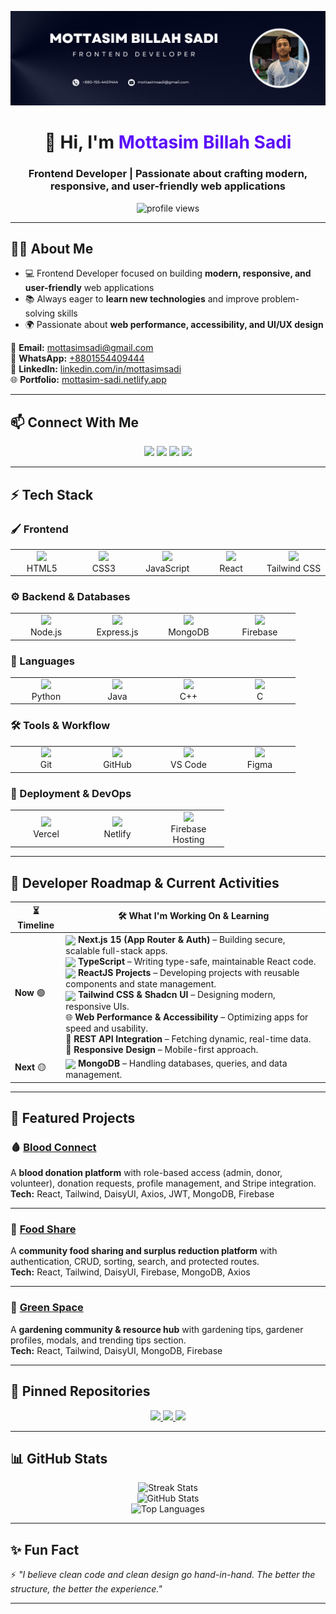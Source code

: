 <!-- Banner -->
<p align="center">
  <a href="https://www.facebook.com/mottasim.sadi">
    <img src="https://github.com/mottasimsadi/mottasimsadi/blob/main/Images/Banner.png" alt="Banner" />
  </a>
</p>

<h1 align="center">👋 Hi, I'm <span style="color:#5A0EF8;">Mottasim Billah Sadi</span></h1>
<h3 align="center">Frontend Developer | Passionate about crafting modern, responsive, and user-friendly web applications</h3>

<p align="center">
  <img src="https://komarev.com/ghpvc/?username=mottasimsadi&label=Profile%20Views&color=5A0EF8&style=flat" alt="profile views" />
</p>

---

## 👨‍💻 About Me
- 💻 Frontend Developer focused on building **modern, responsive, and user-friendly** web applications  
- 📚 Always eager to **learn new technologies** and improve problem-solving skills  
- 🌍 Passionate about **web performance, accessibility, and UI/UX design**  

📧 **Email:** [mottasimsadi@gmail.com](mailto:mottasimsadi@gmail.com)  
📱 **WhatsApp:** [+8801554409444](https://wa.me/+8801554409444)  
🔗 **LinkedIn:** [linkedin.com/in/mottasimsadi](https://www.linkedin.com/in/mottasimsadi/)  
🌐 **Portfolio:** [mottasim-sadi.netlify.app](https://mottasim-sadi.netlify.app/)  

---

## 📫 Connect With Me
<p align="center">
  <a href="https://www.linkedin.com/in/mottasimsadi/"><img src="https://img.shields.io/badge/-LinkedIn-0A66C2?style=for-the-badge&logo=linkedin&logoColor=white" /></a>
  <a href="https://www.facebook.com/mottasim.sadi/"><img src="https://img.shields.io/badge/-Facebook-1877F2?style=for-the-badge&logo=facebook&logoColor=white" /></a>
  <a href="https://wa.me/+8801554409444"><img src="https://img.shields.io/badge/-WhatsApp-25D366?style=for-the-badge&logo=whatsapp&logoColor=white" /></a>
  <a href="mailto:mottasimsadi@gmail.com"><img src="https://img.shields.io/badge/-Email-D14836?style=for-the-badge&logo=gmail&logoColor=white" /></a>
</p>

---

## ⚡ Tech Stack

### 🖌️ Frontend
<p align="center">
  <table>
    <tr>
      <td align="center" width="100">
        <img src="https://skillicons.dev/icons?i=html" /><br>HTML5
      </td>
      <td align="center" width="100">
        <img src="https://skillicons.dev/icons?i=css" /><br>CSS3
      </td>
      <td align="center" width="100">
        <img src="https://skillicons.dev/icons?i=js" /><br>JavaScript
      </td>
      <td align="center" width="100">
        <img src="https://skillicons.dev/icons?i=react" /><br>React
      </td>
      <td align="center" width="100">
        <img src="https://skillicons.dev/icons?i=tailwind" /><br>Tailwind CSS
      </td>
    </tr>
  </table>
</p>

### ⚙️ Backend & Databases
<p align="center">
  <table>
    <tr>
      <td align="center" width="100">
        <img src="https://skillicons.dev/icons?i=nodejs" /><br>Node.js
      </td>
      <td align="center" width="100">
        <img src="https://skillicons.dev/icons?i=express" /><br>Express.js
      </td>
      <td align="center" width="100">
        <img src="https://skillicons.dev/icons?i=mongodb" /><br>MongoDB
      </td>
      <td align="center" width="100">
        <img src="https://skillicons.dev/icons?i=firebase" /><br>Firebase
      </td>
    </tr>
  </table>
</p>

### 📝 Languages
<p align="center">
  <table>
    <tr>
      <td align="center" width="100">
        <img src="https://skillicons.dev/icons?i=python" /><br>Python
      </td>
      <td align="center" width="100">
        <img src="https://skillicons.dev/icons?i=java" /><br>Java
      </td>
      <td align="center" width="100">
        <img src="https://skillicons.dev/icons?i=cpp" /><br>C++
      </td>
      <td align="center" width="100">
        <img src="https://skillicons.dev/icons?i=c" /><br>C
      </td>
    </tr>
  </table>
</p>

### 🛠️ Tools & Workflow
<p align="center">
  <table>
    <tr>
      <td align="center" width="100">
        <img src="https://skillicons.dev/icons?i=git" /><br>Git
      </td>
      <td align="center" width="100">
        <img src="https://skillicons.dev/icons?i=github" /><br>GitHub
      </td>
      <td align="center" width="100">
        <img src="https://skillicons.dev/icons?i=vscode" /><br>VS Code
      </td>
      <td align="center" width="100">
        <img src="https://skillicons.dev/icons?i=figma" /><br>Figma
      </td>
    </tr>
  </table>
</p>

### 🚀 Deployment & DevOps
<p align="center">
  <table>
    <tr>
      <td align="center" width="100">
        <img src="https://skillicons.dev/icons?i=vercel" /><br>Vercel
      </td>
      <td align="center" width="100">
        <img src="https://skillicons.dev/icons?i=netlify" /><br>Netlify
      </td>
      <td align="center" width="100">
        <img src="https://skillicons.dev/icons?i=firebase" /><br>Firebase<br>Hosting
      </td>
    </tr>
  </table>
</p>

---

## 📖 Developer Roadmap & Current Activities

<div align="center">

| ⏳ Timeline | 🛠️ What I'm Working On & Learning |
|------------|----------------------------------|
| **Now** 🟢 | <img src="https://skillicons.dev/icons?i=nextjs" width="20" style="vertical-align:middle;"/> **Next.js 15 (App Router & Auth)** – Building secure, scalable full-stack apps.<br><img src="https://skillicons.dev/icons?i=typescript" width="20" style="vertical-align:middle;"/> **TypeScript** – Writing type-safe, maintainable React code.<br><img src="https://skillicons.dev/icons?i=react" width="20" style="vertical-align:middle;"/> **ReactJS Projects** – Developing projects with reusable components and state management.<br><img src="https://skillicons.dev/icons?i=tailwind" width="20" style="vertical-align:middle;"/> **Tailwind CSS & Shadcn UI** – Designing modern, responsive UIs.<br>🌐 **Web Performance & Accessibility** – Optimizing apps for speed and usability.<br>🧩 **REST API Integration** – Fetching dynamic, real-time data.<br>📱 **Responsive Design** – Mobile-first approach. |
| **Next** 🟡 | <img src="https://skillicons.dev/icons?i=mongodb" width="20" style="vertical-align:middle;"/> **MongoDB** – Handling databases, queries, and data management. |
</div>

---

## 🚀 Featured Projects

### 🩸 [Blood Connect](https://github.com/mottasimsadi/blood-connect-client)
A **blood donation platform** with role-based access (admin, donor, volunteer), donation requests, profile management, and Stripe integration.  
**Tech:** React, Tailwind, DaisyUI, Axios, JWT, MongoDB, Firebase  

---

### 🍲 [Food Share](https://github.com/mottasimsadi/food-share-client)
A **community food sharing and surplus reduction platform** with authentication, CRUD, sorting, search, and protected routes.  
**Tech:** React, Tailwind, DaisyUI, Firebase, MongoDB, Axios  

---

### 🌱 [Green Space](https://github.com/mottasimsadi/green-space-client)
A **gardening community & resource hub** with gardening tips, gardener profiles, modals, and trending tips section.  
**Tech:** React, Tailwind, DaisyUI, MongoDB, Firebase  

---

## 📌 Pinned Repositories
<p align="center">
  <a href="https://github.com/mottasimsadi/blood-connect-client">
    <img src="https://github-readme-stats.vercel.app/api/pin/?username=mottasimsadi&repo=blood-connect-client&theme=radical" />
  </a>
  <a href="https://github.com/mottasimsadi/food-share-client">
    <img src="https://github-readme-stats.vercel.app/api/pin/?username=mottasimsadi&repo=food-share-client&theme=radical" />
  </a>
  <a href="https://github.com/mottasimsadi/green-space-client">
    <img src="https://github-readme-stats.vercel.app/api/pin/?username=mottasimsadi&repo=green-space-client&theme=radical" />
  </a>
</p>

---

## 📊 GitHub Stats
<p align="center">
  <img src="https://github-readme-streak-stats.herokuapp.com/?user=mottasimsadi&theme=radical" alt="Streak Stats" />
  <br/>
  <img src="https://github-readme-stats.vercel.app/api?username=mottasimsadi&show_icons=true&theme=radical" alt="GitHub Stats" />
  <br/>
  <img src="https://github-readme-stats.vercel.app/api/top-langs/?username=mottasimsadi&layout=compact&theme=radical" alt="Top Languages" />
</p>

---

## ✨ Fun Fact
⚡ *"I believe clean code and clean design go hand-in-hand. The better the structure, the better the experience."*  

---
